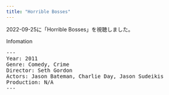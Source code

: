 ```yaml
---
title: "Horrible Bosses"
---
```

2022-09-25に「Horrible Bosses」を視聴しました。

Infomation
<pre>
---
Year: 2011
Genre: Comedy, Crime
Director: Seth Gordon
Actors: Jason Bateman, Charlie Day, Jason Sudeikis
Production: N/A
---
</pre>